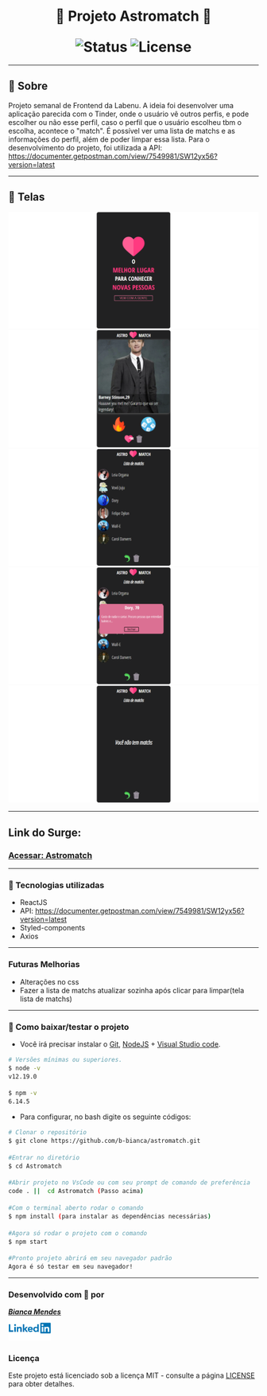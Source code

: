 <h1 align=center>

 💜 Projeto Astromatch 💜 <br>

<img src="https://camo.githubusercontent.com/a45bd10a7ea5a30b5665d9869b0ce1324fa90350/68747470733a2f2f696d672e736869656c64732e696f2f62616467652f7374617475732d6163746976652d737563636573732e737667" alt="Status" data-canonical-src="https://img.shields.io/badge/status-active-success.svg" style="max-width:100%;">
<img src="https://camo.githubusercontent.com/890acbdcb87868b382af9a4b1fac507b9659d9bf/68747470733a2f2f696d672e736869656c64732e696f2f62616467652f6c6963656e73652d4d49542d626c75652e737667" alt="License" data-canonical-src="https://img.shields.io/badge/license-MIT-blue.svg" style="max-width:100%;">
</h1>

---

## 📝️ Sobre
Projeto semanal de Frontend da Labenu. A ideia foi desenvolver uma aplicação parecida com o Tinder, onde o usuário vê outros perfis, e pode escolher ou não esse perfil, caso o perfil que o usuário escolheu tbm o escolha, acontece o "match". É possível ver uma lista de matchs e as informações do perfil, além de poder limpar essa lista.
Para o desenvolvimento do projeto, foi utilizada a API: <span>https://documenter.getpostman.com/view/7549981/SW12yx56?version=latest</span>

---

## 🚀️ Telas

<img src="src/assets/imgReadMe/sreen1.png">
<img src="src/assets/imgReadMe/screen2.png">
<img src="src/assets/imgReadMe/screen3.png">
<img src="src/assets/imgReadMe/screen4.png">
<img src="src/assets/imgReadMe/screen5.png">


---

## Link do Surge:
<h3>
<a href="http://oafish-design.surge.sh/" target="_blank">Acessar: Astromatch</a>
</h3>


---

### 🚀️ Tecnologias utilizadas

- ReactJS
- API: <span>https://documenter.getpostman.com/view/7549981/SW12yx56?version=latest</span>
- Styled-components
- Axios

---

### Futuras Melhorias

- Alterações no css
- Fazer a lista de matchs atualizar sozinha após clicar para limpar(tela lista de matchs)

---

### 💾️ Como baixar/testar o projeto

- Você irá precisar instalar o [Git](https://git-scm.com/), [NodeJS](https://nodejs.org/pt-br/download/) + [Visual Studio code](https://code.visualstudio.com/).

```bash
# Versões mínimas ou superiores.
$ node -v
v12.19.0

$ npm -v
6.14.5
```

- Para configurar, no bash digite os seguinte códigos:

```bash
# Clonar o repositório
$ git clone https://github.com/b-bianca/astromatch.git

#Entrar no diretório
$ cd Astromatch

#Abrir projeto no VsCode ou com seu prompt de comando de preferência
code . ||  cd Astromatch (Passo acima) 

#Com o terminal aberto rodar o comando
$ npm install (para instalar as dependências necessárias)

#Agora só rodar o projeto com o comando
$ npm start

#Pronto projeto abrirá em seu navegador padrão
Agora é só testar em seu navegador!

```
---

### Desenvolvido com 💜 por

<a href="https://www.linkedin.com/in/bianca-cmendes/" target="_blank">***Bianca Mendes***</a>
<br/> 
<img src="src/assets/imgReadMe/Linkedin-Logo.png" width="86px">


### Licença

Este projeto está licenciado sob a licença MIT - consulte a página [LICENSE](https://opensource.org/licenses/MIT) para obter detalhes.


